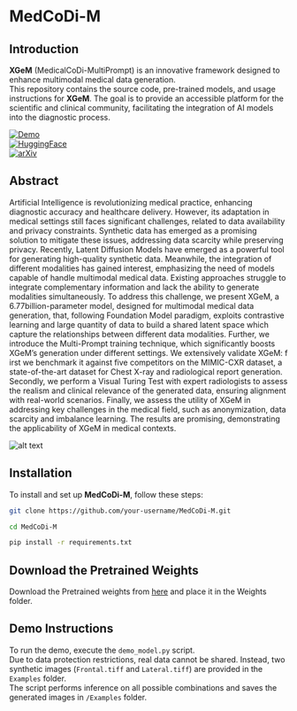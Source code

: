 # MedCoDi-M

## Introduction
**XGeM** (MedicalCoDi-MultiPrompt) is an innovative framework designed to enhance multimodal medical data generation.  
This repository contains the source code, pre-trained models, and usage instructions for **XGeM**. The goal is to provide an accessible platform for the scientific and clinical community, facilitating the integration of AI models into the diagnostic process.

[![Demo](https://img.shields.io/badge/Demo-View-green)](https://medcodim.unicampus.it/overview)  
[![HuggingFace](https://img.shields.io/badge/HuggingFace-View-blue)](https://huggingface.co/spaces/dmolino/MedCoDi-M)  
[![arXiv](https://img.shields.io/badge/arXiv-1234.56789-b31b1b)](https://arxiv.org/abs/2501.04614)


## Abstract
Artificial Intelligence is revolutionizing medical practice, enhancing diagnostic accuracy and healthcare delivery. However, its adaptation in medical settings still faces significant challenges, related to data availability and privacy constraints. Synthetic data has emerged as a promising solution to mitigate these issues, addressing data scarcity while preserving privacy. Recently, Latent Diffusion Models have emerged as a powerful tool for generating high-quality synthetic data. Meanwhile, the integration of different modalities has gained interest, emphasizing the need of models capable of handle multimodal medical data. Existing approaches struggle to integrate complementary information and lack the ability to generate modalities simultaneously. To address this challenge, we present XGeM, a 6.77billion-parameter model, designed for multimodal medical data generation, that, following Foundation Model paradigm, exploits contrastive learning and large quantity of data to build a shared latent space which capture the relationships between different data modalities. Further, we introduce the Multi-Prompt training technique, which significantly boosts XGeM’s generation under different settings. We extensively validate XGeM: f irst we benchmark it against five competitors on the MIMIC-CXR dataset, a state-of-the-art dataset for Chest X-ray and radiological report generation. Secondly, we perform a Visual Turing Test with expert radiologists to assess the realism and clinical relevance of the generated data, ensuring alignment with real-world scenarios. Finally, we assess the utility of XGeM in addressing key challenges in the medical field, such as anonymization, data scarcity and imbalance learning. The results are promising, demonstrating the applicability of XGeM in medical contexts.

![alt text](https://github.com/cosbidev/XGeM/blob/main/Model.png)

 
## Installation
To install and set up **MedCoDi-M**, follow these steps:

```bash
git clone https://github.com/your-username/MedCoDi-M.git
```
```bash
cd MedCoDi-M
```
```bash
pip install -r requirements.txt
```
## Download the Pretrained Weights
Download the Pretrained weights from [here](https://unicampus365-my.sharepoint.com/:u:/g/personal/daniele_molino_unicampus_it/EaeJqsDx5RNFhAij-80UGdEBuiMw9DrnVqy7cvEstgUo3w?e=xdVpt0) and place it in the Weights folder.

## Demo Instructions
To run the demo, execute the `demo_model.py` script.  
Due to data protection restrictions, real data cannot be shared. Instead, two synthetic images (`Frontal.tiff` and `Lateral.tiff`) are provided in the `Examples` folder.  
The script performs inference on all possible combinations and saves the generated images in `/Examples` folder.


